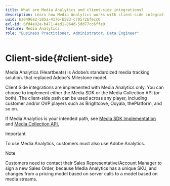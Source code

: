 ```yaml
---
title: What are Media Analytics and client-side integrations?
description: Learn how Media Analytics works with client-side integrations and the Media SDK and/or the Media Collection API.
uuid: ba0496e2-585a-4176-b583-c705726fecc6
exl-id: 6fd4e82e-b471-4ed1-864d-5dd77cc6ffe0
feature: Media Analytics
role: "Business Practitioner, Administrator, Data Engineer"
---
```

# Client-side{#client-side}

Media Analytics (Heartbeats) is Adobe’s standardized media tracking solution. that replaced Adobe's Milestone model.

Client Side integrations are implemented with Media Analytics only. You can choose to implement either the Media SDK or the Media Collection API (or both). The client-side path can be used across any player, including customer and/or OVP players such as Brightcove, Ooyala, thePlatform, and so on.

If Media Analytics is your intended path, see [Media SDK Implementation](/help/sdk-implement/setup/setup-overview.md) and [Media Collection API.](/help/media-collection-api/mc-api-overview.md)

>[!IMPORTANT]
>
>To use Media Analytics, customers must also use Adobe Analytics.

>[!NOTE]
>
>Customers need to contact their Sales Representative/Account Manager to sign a new Sales Order, because Media Analytics has a unique SKU, and changes from a pricing model based on server calls to a model based on media streams.
